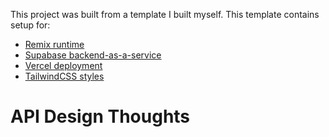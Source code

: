 This project was built from a template I built myself. This template contains setup for:
- [Remix runtime](remix.run)
- [Supabase backend-as-a-service](supabase.com)
- [Vercel deployment](vercel.com)
- [TailwindCSS styles](tailwindcss.com)

# API Design Thoughts
